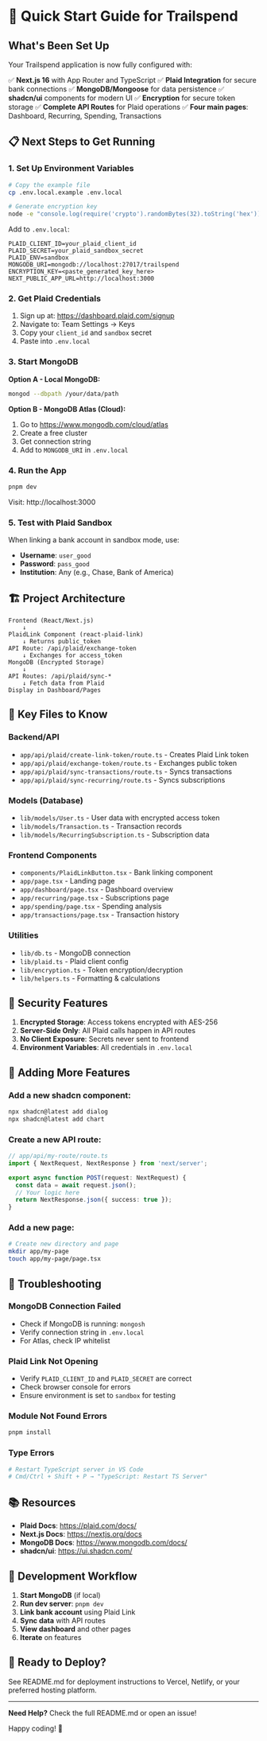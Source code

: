 # 🚀 Quick Start Guide for Trailspend

## What's Been Set Up

Your Trailspend application is now fully configured with:

✅ **Next.js 16** with App Router and TypeScript
✅ **Plaid Integration** for secure bank connections
✅ **MongoDB/Mongoose** for data persistence
✅ **shadcn/ui** components for modern UI
✅ **Encryption** for secure token storage
✅ **Complete API Routes** for Plaid operations
✅ **Four main pages**: Dashboard, Recurring, Spending, Transactions

## 📋 Next Steps to Get Running

### 1. Set Up Environment Variables

```bash
# Copy the example file
cp .env.local.example .env.local

# Generate encryption key
node -e "console.log(require('crypto').randomBytes(32).toString('hex'))"
```

Add to `.env.local`:
```env
PLAID_CLIENT_ID=your_plaid_client_id
PLAID_SECRET=your_plaid_sandbox_secret
PLAID_ENV=sandbox
MONGODB_URI=mongodb://localhost:27017/trailspend
ENCRYPTION_KEY=<paste_generated_key_here>
NEXT_PUBLIC_APP_URL=http://localhost:3000
```

### 2. Get Plaid Credentials

1. Sign up at: https://dashboard.plaid.com/signup
2. Navigate to: Team Settings → Keys
3. Copy your `client_id` and `sandbox` secret
4. Paste into `.env.local`

### 3. Start MongoDB

**Option A - Local MongoDB:**
```bash
mongod --dbpath /your/data/path
```

**Option B - MongoDB Atlas (Cloud):**
1. Go to https://www.mongodb.com/cloud/atlas
2. Create a free cluster
3. Get connection string
4. Add to `MONGODB_URI` in `.env.local`

### 4. Run the App

```bash
pnpm dev
```

Visit: http://localhost:3000

### 5. Test with Plaid Sandbox

When linking a bank account in sandbox mode, use:
- **Username**: `user_good`
- **Password**: `pass_good`
- **Institution**: Any (e.g., Chase, Bank of America)

## 🏗️ Project Architecture

```
Frontend (React/Next.js)
    ↓
PlaidLink Component (react-plaid-link)
    ↓ Returns public_token
API Route: /api/plaid/exchange-token
    ↓ Exchanges for access_token
MongoDB (Encrypted Storage)
    ↓
API Routes: /api/plaid/sync-*
    ↓ Fetch data from Plaid
Display in Dashboard/Pages
```

## 📂 Key Files to Know

### Backend/API
- `app/api/plaid/create-link-token/route.ts` - Creates Plaid Link token
- `app/api/plaid/exchange-token/route.ts` - Exchanges public token
- `app/api/plaid/sync-transactions/route.ts` - Syncs transactions
- `app/api/plaid/sync-recurring/route.ts` - Syncs subscriptions

### Models (Database)
- `lib/models/User.ts` - User data with encrypted access token
- `lib/models/Transaction.ts` - Transaction records
- `lib/models/RecurringSubscription.ts` - Subscription data

### Frontend Components
- `components/PlaidLinkButton.tsx` - Bank linking component
- `app/page.tsx` - Landing page
- `app/dashboard/page.tsx` - Dashboard overview
- `app/recurring/page.tsx` - Subscriptions page
- `app/spending/page.tsx` - Spending analysis
- `app/transactions/page.tsx` - Transaction history

### Utilities
- `lib/db.ts` - MongoDB connection
- `lib/plaid.ts` - Plaid client config
- `lib/encryption.ts` - Token encryption/decryption
- `lib/helpers.ts` - Formatting & calculations

## 🔐 Security Features

1. **Encrypted Storage**: Access tokens encrypted with AES-256
2. **Server-Side Only**: All Plaid calls happen in API routes
3. **No Client Exposure**: Secrets never sent to frontend
4. **Environment Variables**: All credentials in `.env.local`

## 🎨 Adding More Features

### Add a new shadcn component:
```bash
npx shadcn@latest add dialog
npx shadcn@latest add chart
```

### Create a new API route:
```typescript
// app/api/my-route/route.ts
import { NextRequest, NextResponse } from 'next/server';

export async function POST(request: NextRequest) {
  const data = await request.json();
  // Your logic here
  return NextResponse.json({ success: true });
}
```

### Add a new page:
```bash
# Create new directory and page
mkdir app/my-page
touch app/my-page/page.tsx
```

## 🐛 Troubleshooting

### MongoDB Connection Failed
- Check if MongoDB is running: `mongosh`
- Verify connection string in `.env.local`
- For Atlas, check IP whitelist

### Plaid Link Not Opening
- Verify `PLAID_CLIENT_ID` and `PLAID_SECRET` are correct
- Check browser console for errors
- Ensure environment is set to `sandbox` for testing

### Module Not Found Errors
```bash
pnpm install
```

### Type Errors
```bash
# Restart TypeScript server in VS Code
# Cmd/Ctrl + Shift + P → "TypeScript: Restart TS Server"
```

## 📚 Resources

- **Plaid Docs**: https://plaid.com/docs/
- **Next.js Docs**: https://nextjs.org/docs
- **MongoDB Docs**: https://www.mongodb.com/docs/
- **shadcn/ui**: https://ui.shadcn.com/

## 🎯 Development Workflow

1. **Start MongoDB** (if local)
2. **Run dev server**: `pnpm dev`
3. **Link bank account** using Plaid Link
4. **Sync data** with API routes
5. **View dashboard** and other pages
6. **Iterate** on features

## 🚀 Ready to Deploy?

See README.md for deployment instructions to Vercel, Netlify, or your preferred hosting platform.

---

**Need Help?** Check the full README.md or open an issue!

Happy coding! 🎉
